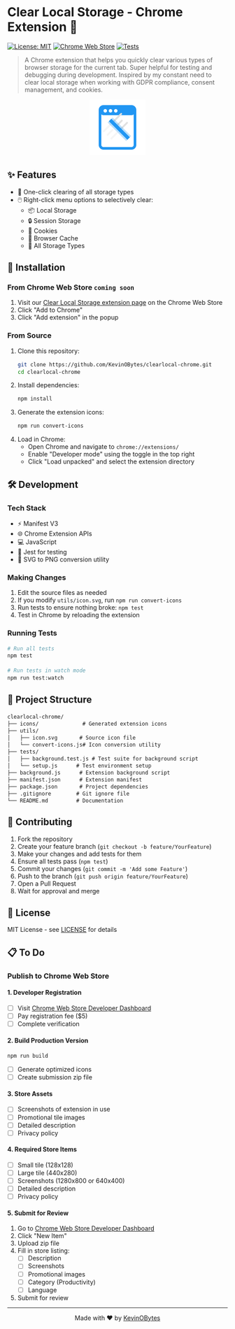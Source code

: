 # Clear Local Storage - Chrome Extension 🧹

[![License: MIT](https://img.shields.io/badge/License-MIT-yellow.svg)](https://opensource.org/licenses/MIT)
[![Chrome Web Store](https://img.shields.io/badge/Chrome-Extension-blue)](https://chrome.google.com/webstore/detail/[extension-id])
[![Tests](https://img.shields.io/badge/Tests-Jest-green)](https://github.com/KevinOBytes/clearlocal-chrome/tree/main/tests)

> A Chrome extension that helps you quickly clear various types of browser storage for the current tab. Super helpful for testing and debugging during development. Inspired by my constant need to clear local storage when working with GDPR compliance, consent management, and cookies.

<p align="center">
  <img src="utils/icon.svg" alt="Clear Local Storage Icon" width="128" height="128">
</p>

## ✨ Features

- 🔄 One-click clearing of all storage types
- 🖱️ Right-click menu options to selectively clear:
  - 📦 Local Storage
  - 🔒 Session Storage
  - 🍪 Cookies
  - 💾 Browser Cache
  - 🧹 All Storage Types

## 🚀 Installation

### From Chrome Web Store  `coming soon`
1. Visit our [Clear Local Storage extension page](https://chrome.google.com/webstore/detail/[extension-id]) on the Chrome Web Store
2. Click "Add to Chrome"
3. Click "Add extension" in the popup

### From Source
1. Clone this repository:
   ```bash
   git clone https://github.com/KevinOBytes/clearlocal-chrome.git
   cd clearlocal-chrome
   ```
2. Install dependencies:
   ```bash
   npm install
   ```
3. Generate the extension icons:
   ```bash
   npm run convert-icons
   ```
4. Load in Chrome:
   - Open Chrome and navigate to `chrome://extensions/`
   - Enable "Developer mode" using the toggle in the top right
   - Click "Load unpacked" and select the extension directory

## 🛠️ Development

### Tech Stack
- ⚡ Manifest V3
- 🌐 Chrome Extension APIs
- 💻 JavaScript
- 🧪 Jest for testing
- 🎨 SVG to PNG conversion utility

### Making Changes
1. Edit the source files as needed
2. If you modify `utils/icon.svg`, run `npm run convert-icons`
3. Run tests to ensure nothing broke: `npm test`
4. Test in Chrome by reloading the extension

### Running Tests
```bash
# Run all tests
npm test

# Run tests in watch mode
npm run test:watch
```

## 📁 Project Structure

```
clearlocal-chrome/
├── icons/              # Generated extension icons
├── utils/
│   ├── icon.svg       # Source icon file
│   └── convert-icons.js# Icon conversion utility
├── tests/
│   ├── background.test.js # Test suite for background script
│   └── setup.js      # Test environment setup
├── background.js      # Extension background script
├── manifest.json      # Extension manifest
├── package.json       # Project dependencies
├── .gitignore        # Git ignore file
└── README.md         # Documentation
```

## 🤝 Contributing

1. Fork the repository
2. Create your feature branch (`git checkout -b feature/YourFeature`)
3. Make your changes and add tests for them
4. Ensure all tests pass (`npm test`)
5. Commit your changes (`git commit -m 'Add some Feature'`)
6. Push to the branch (`git push origin feature/YourFeature`)
7. Open a Pull Request
8. Wait for approval and merge

## 📄 License

MIT License - see [LICENSE](LICENSE) for details

## 📋 To Do

### Publish to Chrome Web Store

#### 1. Developer Registration
- [ ] Visit [Chrome Web Store Developer Dashboard](https://chrome.google.com/webstore/devconsole)
- [ ] Pay registration fee ($5)
- [ ] Complete verification

#### 2. Build Production Version
```bash
npm run build
```
- [ ] Generate optimized icons
- [ ] Create submission zip file

#### 3. Store Assets
- [ ] Screenshots of extension in use
- [ ] Promotional tile images
- [ ] Detailed description
- [ ] Privacy policy

#### 4. Required Store Items
- [ ] Small tile (128x128)
- [ ] Large tile (440x280)
- [ ] Screenshots (1280x800 or 640x400)
- [ ] Detailed description
- [ ] Privacy policy

#### 5. Submit for Review
1. Go to [Chrome Web Store Developer Dashboard](https://chrome.google.com/webstore/devconsole)
2. Click "New Item"
3. Upload zip file
4. Fill in store listing:
   - [ ] Description
   - [ ] Screenshots
   - [ ] Promotional images
   - [ ] Category (Productivity)
   - [ ] Language
5. Submit for review

---
<p align="center">
  Made with ❤️ by <a href="https://github.com/KevinOBytes">KevinOBytes</a>
</p>
